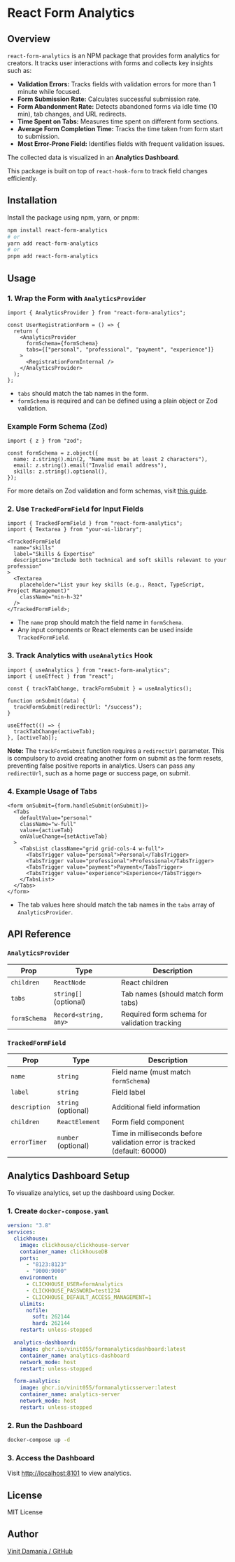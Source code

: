 # React Form Analytics

## Overview

`react-form-analytics` is an NPM package that provides form analytics for creators. It tracks user interactions with forms and collects key insights such as:

- **Validation Errors:** Tracks fields with validation errors for more than 1 minute while focused.
- **Form Submission Rate:** Calculates successful submission rate.
- **Form Abandonment Rate:** Detects abandoned forms via idle time (10 min), tab changes, and URL redirects.
- **Time Spent on Tabs:** Measures time spent on different form sections.
- **Average Form Completion Time:** Tracks the time taken from form start to submission.
- **Most Error-Prone Field:** Identifies fields with frequent validation issues.

The collected data is visualized in an **Analytics Dashboard**.

This package is built on top of `react-hook-form` to track field changes efficiently.

## Installation

Install the package using npm, yarn, or pnpm:

```sh
npm install react-form-analytics
# or
yarn add react-form-analytics
# or
pnpm add react-form-analytics
```

## Usage

### 1. Wrap the Form with `AnalyticsProvider`

```tsx
import { AnalyticsProvider } from "react-form-analytics";

const UserRegistrationForm = () => {
  return (
    <AnalyticsProvider
      formSchema={formSchema}
      tabs={["personal", "professional", "payment", "experience"]}
    >
      <RegistrationFormInternal />
    </AnalyticsProvider>
  );
};
```

- `tabs` should match the tab names in the form.
- `formSchema` is required and can be defined using a plain object or Zod validation.

### Example Form Schema (Zod)

```tsx
import { z } from "zod";

const formSchema = z.object({
  name: z.string().min(2, "Name must be at least 2 characters"),
  email: z.string().email("Invalid email address"),
  skills: z.string().optional(),
});
```

For more details on Zod validation and form schemas, visit [this guide](https://react-hook-form.com/get-started#SchemaValidation).

### 2. Use `TrackedFormField` for Input Fields

```tsx
import { TrackedFormField } from "react-form-analytics";
import { Textarea } from "your-ui-library";

<TrackedFormField
  name="skills"
  label="Skills & Expertise"
  description="Include both technical and soft skills relevant to your profession"
>
  <Textarea
    placeholder="List your key skills (e.g., React, TypeScript, Project Management)"
    className="min-h-32"
  />
</TrackedFormField>;
```

- The `name` prop should match the field name in `formSchema`.
- Any input components or React elements can be used inside `TrackedFormField`.

### 3. Track Analytics with `useAnalytics` Hook

```tsx
import { useAnalytics } from "react-form-analytics";
import { useEffect } from "react";

const { trackTabChange, trackFormSubmit } = useAnalytics();

function onSubmit(data) {
  trackFormSubmit(redirectUrl: "/success");
}

useEffect(() => {
  trackTabChange(activeTab);
}, [activeTab]);
```

**Note:** The `trackFormSubmit` function requires a `redirectUrl` parameter. This is compulsory to avoid creating another form on submit as the form resets, preventing false positive reports in analytics. Users can pass any `redirectUrl`, such as a home page or success page, on submit.

### 4. Example Usage of Tabs

```tsx
<form onSubmit={form.handleSubmit(onSubmit)}>
  <Tabs
    defaultValue="personal"
    className="w-full"
    value={activeTab}
    onValueChange={setActiveTab}
  >
    <TabsList className="grid grid-cols-4 w-full">
      <TabsTrigger value="personal">Personal</TabsTrigger>
      <TabsTrigger value="professional">Professional</TabsTrigger>
      <TabsTrigger value="payment">Payment</TabsTrigger>
      <TabsTrigger value="experience">Experience</TabsTrigger>
    </TabsList>
  </Tabs>
</form>
```

- The tab values here should match the tab names in the `tabs` array of `AnalyticsProvider`.

## API Reference

### `AnalyticsProvider`

| Prop         | Type                  | Description                                  |
| ------------ | --------------------- | -------------------------------------------- |
| `children`   | `ReactNode`           | React children                               |
| `tabs`       | `string[]` (optional) | Tab names (should match form tabs)           |
| `formSchema` | `Record<string, any>` | Required form schema for validation tracking |

### `TrackedFormField`

| Prop          | Type                | Description                                                              |
| ------------- | ------------------- | ------------------------------------------------------------------------ |
| `name`        | `string`            | Field name (must match `formSchema`)                                     |
| `label`       | `string`            | Field label                                                              |
| `description` | `string` (optional) | Additional field information                                             |
| `children`    | `ReactElement`      | Form field component                                                     |
| `errorTimer`  | `number` (optional) | Time in milliseconds before validation error is tracked (default: 60000) |

## Analytics Dashboard Setup

To visualize analytics, set up the dashboard using Docker.

### 1. Create `docker-compose.yaml`

```yaml
version: "3.8"
services:
  clickhouse:
    image: clickhouse/clickhouse-server
    container_name: clickhouseDB
    ports:
      - "8123:8123"
      - "9000:9000"
    environment:
      - CLICKHOUSE_USER=formAnalytics
      - CLICKHOUSE_PASSWORD=test1234
      - CLICKHOUSE_DEFAULT_ACCESS_MANAGEMENT=1
    ulimits:
      nofile:
        soft: 262144
        hard: 262144
    restart: unless-stopped

  analytics-dashboard:
    image: ghcr.io/vinit055/formanalyticsdashboard:latest
    container_name: analytics-dashboard
    network_mode: host
    restart: unless-stopped

  form-analytics:
    image: ghcr.io/vinit055/formanalyticsserver:latest
    container_name: analytics-server
    network_mode: host
    restart: unless-stopped
```

### 2. Run the Dashboard

```sh
docker-compose up -d
```

### 3. Access the Dashboard

Visit [http://localhost:8101](http://localhost:8101) to view analytics.

## License

MIT License

## Author

[Vinit Damania / GitHub](https://github.com/Vinit055)
